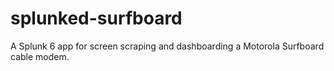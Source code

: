 splunked-surfboard
==================

A Splunk 6 app for screen scraping and dashboarding a Motorola Surfboard cable modem. 
